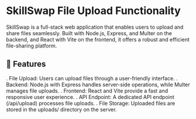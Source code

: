 # SkillSwap File Upload Functionality

SkillSwap is a full-stack web application that enables users to upload and share files seamlessly.  Built with Node.js, Express, and Multer on the backend, and React with Vite on the frontend, it offers a robust and efficient file-sharing platform.

## 🚀 Features
.  File Upload: Users can upload files through a user-friendly interface.
.  Backend: Node.js with Express handles server-side operations, while Multer manages file uploads.
.  Frontend: React and Vite provide a fast and responsive user experience.
.  API Endpoint: A dedicated API endpoint (/api/upload) processes file uploads.
.  File Storage: Uploaded files are stored in the uploads/ directory on the server.
